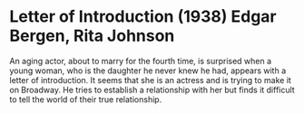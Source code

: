 # Letter of Introduction (1938) Edgar Bergen, Rita Johnson 
An aging actor, about to marry for the fourth time, is surprised when a young woman, who is the daughter he never knew he had, appears with a letter of introduction. It seems that she is an actress and is trying to make it on Broadway. He tries to establish a relationship with her but finds it difficult to tell the world of their true relationship.
